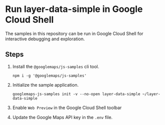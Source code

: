# Run layer-data-simple in Google Cloud Shell

The samples in this repository can be run in Google Cloud Shell for interactive debugging and exploration.

## Steps

1. Install the `@googlemaps/js-samples` cli tool.

    ```
    npm i -g '@googlemaps/js-samples'
    ```
1. Initialize the sample application. 
    ```
    googlemaps-js-samples init -v --no-open layer-data-simple ~/layer-data-simple
    ```
1. Enable `Web Preview` in the Google Cloud Shell toolbar
1. Update the Google Maps API key in the `.env` file.
